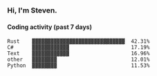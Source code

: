### Hi, I'm Steven.

#### Coding activity (past 7 days)
```
Rust    ▓▓▓▓▓▓▓▓▓▓▓▓▓▓▓▓▓▓▓▓▓▓▓▓▓▓▓▓▓▓  42.31%
C#      ▓▓▓▓▓▓▓▓▓▓▓▓                    17.19%
Text    ▓▓▓▓▓▓▓▓▓▓▓▓                    16.96%
other   ▓▓▓▓▓▓▓▓                        12.01%
Python  ▓▓▓▓▓▓▓▓                        11.53%
```

